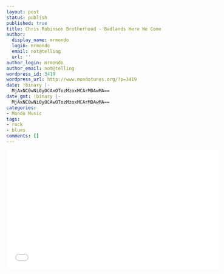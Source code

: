 ```yaml
---
layout: post
status: publish
published: true
title: Chris Robinson Brotherhood - Badlands Here We Come
author:
  display_name: mrmondo
  login: mrmondo
  email: not@telling
  url: ''
author_login: mrmondo
author_email: not@telling
wordpress_id: 3419
wordpress_url: http://www.mondotunes.org/?p=3419
date: !binary |-
  MjAxNC0wNi0yOCAxOTozMzoxMCArMDAwMA==
date_gmt: !binary |-
  MjAxNC0wNi0yOCAwOTozMzoxMCArMDAwMA==
categories:
- Mondo Music
tags:
- rock
- blues
comments: []
---
```

<iframe width="560" height="315" src="//www.youtube.com/embed/ojmKA-rxk6s" frameborder="0"> </iframe>
